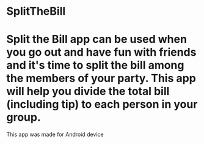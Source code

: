 SplitTheBill
============

Split the Bill app can be used when you go out and have fun with friends and it's time to split the bill among the members of your party. This app will help you divide the total bill (including tip) to each person in your group.
============
This app was made for Android device
